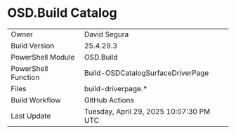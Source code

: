 ﻿# OSD.Build Catalog

| | |
|-|-|
| Owner | David Segura |
| Build Version | 25.4.29.3 |
| PowerShell Module | OSD.Build |
| PowerShell Function | Build-OSDCatalogSurfaceDriverPage |
| Files | build-driverpage.* |
| Build Workflow | GitHub Actions |
| Last Update | Tuesday, April 29, 2025 10:07:30 PM UTC |
